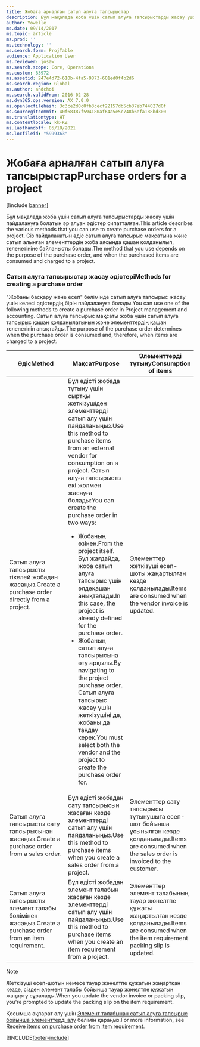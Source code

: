 ```yaml
---
title: Жобаға арналған сатып алуға тапсырыстар
description: Бұл мақалада жоба үшін сатып алуға тапсырыстарды жасау үшін пайдалануға болатын әр алуан әдістер сипатталған. Сіз пайдаланатын әдіс сатып алуға тапсырыс мақсатына және сатып алынған элементтердің жоба аясында қашан қолданылып, төленетініне байланысты болады.
author: Yowelle
ms.date: 09/14/2017
ms.topic: article
ms.prod: ''
ms.technology: ''
ms.search.form: ProjTable
audience: Application User
ms.reviewer: josaw
ms.search.scope: Core, Operations
ms.custom: 83972
ms.assetid: 247e4d72-610b-4fa5-9873-601ed0f4b2d6
ms.search.region: Global
ms.author: andchoi
ms.search.validFrom: 2016-02-28
ms.dyn365.ops.version: AX 7.0.0
ms.openlocfilehash: 3c3ce2d0c0fb3cecf22157db5cb37eb744027d0f
ms.sourcegitcommit: 40f68387f594180af64a5e5c748b6efa188bd300
ms.translationtype: HT
ms.contentlocale: kk-KZ
ms.lasthandoff: 05/10/2021
ms.locfileid: "5999363"
---
```

# <a name="purchase-orders-for-a-project"></a><span data-ttu-id="25141-104">Жобаға арналған сатып алуға тапсырыстар</span><span class="sxs-lookup"><span data-stu-id="25141-104">Purchase orders for a project</span></span>

[!include [banner](../includes/banner.md)]

<span data-ttu-id="25141-105">Бұл мақалада жоба үшін сатып алуға тапсырыстарды жасау үшін пайдалануға болатын әр алуан әдістер сипатталған.</span><span class="sxs-lookup"><span data-stu-id="25141-105">This article describes the various methods that you can use to create purchase orders for a project.</span></span> <span data-ttu-id="25141-106">Сіз пайдаланатын әдіс сатып алуға тапсырыс мақсатына және сатып алынған элементтердің жоба аясында қашан қолданылып, төленетініне байланысты болады.</span><span class="sxs-lookup"><span data-stu-id="25141-106">The method that you use depends on the purpose of the purchase order, and when the purchased items are consumed and charged to a project.</span></span>

### <a name="methods-for-creating-a-purchase-order"></a><span data-ttu-id="25141-107">Сатып алуға тапсырыстар жасау әдістері</span><span class="sxs-lookup"><span data-stu-id="25141-107">Methods for creating a purchase order</span></span>

<span data-ttu-id="25141-108">"Жобаны басқару және есеп" бөлімінде сатып алуға тапсырыс жасау үшін келесі әдістердің бірін пайдалануға болады.</span><span class="sxs-lookup"><span data-stu-id="25141-108">You can use one of the following methods to create a purchase order in Project management and accounting.</span></span> <span data-ttu-id="25141-109">Сатып алуға тапсырыс мақсаты жоба үшін сатып алуға тапсырыс қашан қолданылатынын және элементтердің қашан төленетінін анықтайды.</span><span class="sxs-lookup"><span data-stu-id="25141-109">The purpose of the purchase order determines when the purchase order is consumed and, therefore, when items are charged to a project.</span></span>

<table>
<colgroup>
<col width="33%" />
<col width="33%" />
<col width="33%" />
</colgroup>
<thead>
<tr class="header">
<th><span data-ttu-id="25141-110">Әдіс</span><span class="sxs-lookup"><span data-stu-id="25141-110">Method</span></span></th>
<th><span data-ttu-id="25141-111">Мақсат</span><span class="sxs-lookup"><span data-stu-id="25141-111">Purpose</span></span></th>
<th><span data-ttu-id="25141-112">Элементтерді тұтыну</span><span class="sxs-lookup"><span data-stu-id="25141-112">Consumption of items</span></span></th>
</tr>
</thead>
<tbody>
<tr class="odd">
<td><span data-ttu-id="25141-113">Сатып алуға тапсырысты тікелей жобадан жасаңыз.</span><span class="sxs-lookup"><span data-stu-id="25141-113">Create a purchase order directly from a project.</span></span></td>
<td><span data-ttu-id="25141-114">Бұл әдісті жобада тұтыну үшін сыртқы жеткізушіден элементтерді сатып алу үшін пайдаланыңыз.</span><span class="sxs-lookup"><span data-stu-id="25141-114">Use this method to purchase items from an external vendor for consumption on a project.</span></span> <span data-ttu-id="25141-115">Сатып алуға тапсырысты екі жолмен жасауға болады:</span><span class="sxs-lookup"><span data-stu-id="25141-115">You can create the purchase order in two ways:</span></span>
<ul>
<li><span data-ttu-id="25141-116">Жобаның өзінен.</span><span class="sxs-lookup"><span data-stu-id="25141-116">From the project itself.</span></span> <span data-ttu-id="25141-117">Бұл жағдайда, жоба сатып алуға тапсырыс үшін әлдеқашан анықталады.</span><span class="sxs-lookup"><span data-stu-id="25141-117">In this case, the project is already defined for the purchase order.</span></span></li>
<li><span data-ttu-id="25141-118">Жобаның сатып алуға тапсырысына өту арқылы.</span><span class="sxs-lookup"><span data-stu-id="25141-118">By navigating to the project purchase order.</span></span> <span data-ttu-id="25141-119">Сатып алуға тапсырыс жасау үшін жеткізушіні де, жобаны да таңдау керек.</span><span class="sxs-lookup"><span data-stu-id="25141-119">You must select both the vendor and the project to create the purchase order for.</span></span></li>
</ul></td>
<td><span data-ttu-id="25141-120">Элементтер жеткізуші есеп-шоты жаңартылған кезде қолданылады.</span><span class="sxs-lookup"><span data-stu-id="25141-120">Items are consumed when the vendor invoice is updated.</span></span></td>
</tr>
<tr class="even">
<td><span data-ttu-id="25141-121">Сатып алуға тапсырысты сату тапсырысынан жасаңыз.</span><span class="sxs-lookup"><span data-stu-id="25141-121">Create a purchase order from a sales order.</span></span></td>
<td><span data-ttu-id="25141-122">Бұл әдісті жобадан сату тапсырысын жасаған кезде элементтерді сатып алу үшін пайдаланыңыз.</span><span class="sxs-lookup"><span data-stu-id="25141-122">Use this method to purchase items when you create a sales order from a project.</span></span></td>
<td><span data-ttu-id="25141-123">Элементтер сату тапсырысы тұтынушыға есеп-шот бойынша ұсынылған кезде қолданылады.</span><span class="sxs-lookup"><span data-stu-id="25141-123">Items are consumed when the sales order is invoiced to the customer.</span></span></td>
</tr>
<tr class="odd">
<td><span data-ttu-id="25141-124">Сатып алуға тапсырысты элемент талабы бөлімінен жасаңыз.</span><span class="sxs-lookup"><span data-stu-id="25141-124">Create a purchase order from an item requirement.</span></span></td>
<td><span data-ttu-id="25141-125">Бұл әдісті жобадан элемент талабын жасаған кезде элементтерді сатып алу үшін пайдаланыңыз.</span><span class="sxs-lookup"><span data-stu-id="25141-125">Use this method to purchase items when you create an item requirement from a project.</span></span></td>
<td><span data-ttu-id="25141-126">Элементтер элемент талабының тауар жөнелтпе құжаты жаңартылған кезде қолданылады.</span><span class="sxs-lookup"><span data-stu-id="25141-126">Items are consumed when the item requirement packing slip is updated.</span></span></td>
</tr>
</tbody>
</table>

> [!NOTE] 
> <span data-ttu-id="25141-127">Жеткізуші есеп-шотын немесе тауар жөнелтпе құжатын жаңартқан кезде, сізден элемент талабы бойынша тауар жөнелтпе құжатын жаңарту сұралады.</span><span class="sxs-lookup"><span data-stu-id="25141-127">When you update the vendor invoice or packing slip, you're prompted to update the packing slip on the item requirement.</span></span>

<span data-ttu-id="25141-128">Қосымша ақпарат алу үшін [Элемент талабынан сатып алуға тапсырыс бойынша элементтерді алу](tasks/receive-items-purchase-order-item-requirement.md) бөлімін қараңыз.</span><span class="sxs-lookup"><span data-stu-id="25141-128">For more information, see [Receive items on purchase order from item requirement](tasks/receive-items-purchase-order-item-requirement.md).</span></span>



[!INCLUDE[footer-include](../includes/footer-banner.md)]
